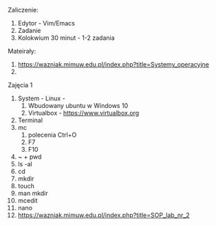 Zaliczenie:
1. Edytor - Vim/Emacs
2. Zadanie
3. Kolokwium 30 minut - 1-2 zadania

Mateirały:
1. https://wazniak.mimuw.edu.pl/index.php?title=Systemy_operacyjne
2. 


Zajęcia 1
1. System - Linux - 
    1. Wbudowany ubuntu w Windows 10
    2. Virtualbox - https://www.virtualbox.org
3. Terminal
4. mc 
    1. polecenia Ctrl+O
    2. F7
    3. F10
5. ~ + pwd
6. ls -al
7. cd
8. mkdir
9. touch
10. man mkdir
11. mcedit
12. nano
13. https://wazniak.mimuw.edu.pl/index.php?title=SOP_lab_nr_2
